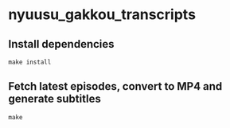 # nyuusu_gakkou_transcripts

## Install dependencies

```
make install
```

## Fetch latest episodes, convert to MP4 and generate subtitles

```
make
```
